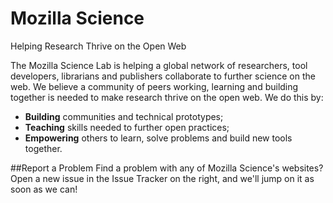 Mozilla Science
===============

Helping Research Thrive on the Open Web

The Mozilla Science Lab is helping a global network of researchers, tool developers, librarians and publishers collaborate to further science on the web. We believe a community of peers working, learning and building together is needed to make research thrive on the open web.
We do this by:

* **Building** communities and technical prototypes;
* **Teaching** skills needed to further open practices;
* **Empowering** others to learn, solve problems and build new tools together.

##Report a Problem
Find a problem with any of Mozilla Science's websites?  Open a new issue in the Issue Tracker on the right, and we'll jump on it as soon as we can!
